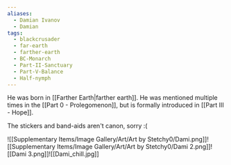 ```yaml
---
aliases:
  - Damian Ivanov
  - Damian
tags:
  - blackcrusader
  - far-earth
  - farther-earth
  - BC-Monarch
  - Part-II-Sanctuary
  - Part-V-Balance
  - Half-nymph
---
```

He was born in [[Farther Earth|farther earth]]. He was mentioned multiple times in the [[Part 0 - Prolegomenon]], but is formally introduced in [[Part III - Hope]].

The stickers and band-aids aren't canon, sorry :(

![[Supplementary Items/Image Gallery/Art/Art by Stetchy0/Dami.png]]![[Supplementary Items/Image Gallery/Art/Art by Stetchy0/Dami 2.png]]![[Dami 3.png]]![[Dami_chill.jpg]]